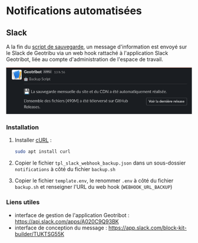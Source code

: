 # Notifications automatisées

## Slack

A la fin du [script de sauvegarde](../backup/README.md), un message d'information est envoyé sur le Slack de Geotribu via un web hook rattaché à l'application Slack Geotribot, liée au compte d'administration de l'espace de travail.

![Notification Slack sauvegarde Geotribu](../docs/_static/img/slack_geotribot_backup_notification.png "Aperçu du message envoyé sur Slack")

### Installation

1. Installer [cURL](https://curl.se/) :

    ```bash
    sudo apt install curl
    ```

2. Copier le fichier `tpl_slack_webhook_backup.json` dans un sous-dossier `notifications` à côté du fichier `backup.sh`
3. Copier le fichier `template.env`, le renommer `.env` à côté du fichier `backup.sh` et renseigner l'URL du web hook (`WEBHOOK_URL_BACKUP`)

### Liens utiles

- interface de gestion de l'application Geotribot : <https://api.slack.com/apps/A020C9Q93BK>
- interface de conception du message : <https://app.slack.com/block-kit-builder/TUKTSG55K>
